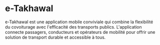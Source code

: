 # e-Takhawal
e-Takhawal est une application mobile conviviale qui combine la flexibilité du covoiturage avec l'efficacité des transports publics. L'application connecte passagers, conducteurs et opérateurs de mobilité pour offrir une solution de transport durable et accessible à tous.

